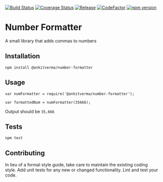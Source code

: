 [![Build Status](https://travis-ci.org/ankitverma31/number-formatter.svg?branch=master)](https://travis-ci.org/ankitverma31/number-formatter)
[![Coverage Status](https://coveralls.io/repos/github/ankitverma31/number-formatter/badge.svg?branch=master)](https://coveralls.io/github/ankitverma31/number-formatter?branch=master)
[![Release](https://img.shields.io/badge/release-v0.1.1-blue.svg)](https://github.com/ankitverma31/number-formatter/releases/tag/v0.1.1)
[![CodeFactor](https://www.codefactor.io/repository/github/ankitverma31/number-formatter/badge)](https://www.codefactor.io/repository/github/ankitverma31/number-formatter)
[![npm version](https://badge.fury.io/js/%40ankitverma%2Fnumber-formatter.svg)](https://badge.fury.io/js/%40ankitverma%2Fnumber-formatter)



Number Formatter
=========

A small library that adds commas to numbers

## Installation

  `npm install @ankitverma/number-formatter`

## Usage

    var numFormatter = require('@ankitverma/number-formatter');

    var formattedNum = numFormatter(35666);
  
  
  Output should be `35,666`


## Tests

  `npm test`

## Contributing

In lieu of a formal style guide, take care to maintain the existing coding style. Add unit tests for any new or changed functionality. Lint and test your code.
